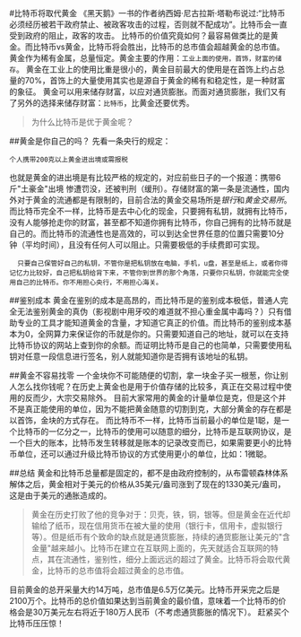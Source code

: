#比特币将取代黄金
《黑天鹅》一书的作者纳西姆·尼古拉斯·塔勒布说过:“比特币必须经历被若干政府禁止、被政客攻击的过程，否则就不配成功”。比特币会一直受到政府的阻止，政客的攻击。
比特币的价值究竟如何？最容易做类比的是黄金。而比特币vs黄金，比特币将会胜出，比特币的总市值会超越黄金的总市值。
黄金作为稀有金属，总量恒定。黄金主要的作用：`工业上面的使用，首饰，财富的储存`。
黄金在工业上的使用比重是很小的，黄金目前最大的使用是在首饰上约占总量的70%，首饰上的大量使用其实也是源自于黄金的稀有和稳定性，是一种财富的象征。 
黄金可以用来储存财富，以应对通货膨胀。而面对通货膨胀，我们又有了另外的选择来储存财富：`比特币`，比黄金还要优秀。
>为什么比特币是优于黄金呢？

##黄金是你自己的吗？
先看一条央行的规定：
	
	个人携带200克以上黄金进出境或需报税
也就是黄金的进出境是有比较严格的规定的，对应前些日子的一个报道：携带6斤"土豪金"出境 惨遭罚没，还被判刑（缓刑）。存储财富的第一条是流通性，国内外对于黄金的流通都是有限制的，目前合法的黄金交易场所是*银行*和*黄金交易所*。
而比特币完全不一样，比特币是去中心化的现金，只要拥有私钥，就拥有比特币，没有人能够抢走你的财富，甚至都不知道你拥有比特币，你自己拥有的比特币就是自己的。而比特币的流通性也是高效的，可以到达全世界任意的位置只需要10分钟（平均时间），且没有任何人可以阻止。只需要极低的手续费即可实现。

```
  只要自己保管好自己的私钥，不管你是把私钥放在电脑，手机，u盘，甚至是纸上，或者你得记忆力比较好，自己把私钥给背下来，不管你到世界的那个角落，只要你只私钥，你就能完全使用自己的比特币。你不用担心央行，不用担心海关。
```
##鉴别成本
黄金在鉴别的成本是高昂的，而比特币是的鉴别成本极低，普通人完全无法鉴别黄金的真伪（影视剧中用牙咬的难道就不担心重金属中毒吗？）只有借助专业的工具才能知道黄金的含量，才知道它真正的价值。而比特币的鉴别成本基本为0，全网算力来保证你的币就是你的。只需要知道自己的地址，就可以在支持比特币协议的网站上查到你的余额。而证明比特币是自己的也简单，只需要使用私钥对任意一段信息进行签名，别人就能知道你是否拥有该地址的私钥。

##黄金不容易找零
一个金块你不可能随便的切割，拿一块金子买一根葱，你让别人怎么找你钱呢？在历史上黄金也是用于价值存储的比较多，真正在交易过程中使用的反而少，大宗交易除外。
目前大家常用的黄金的计量单位是克，但是这个并不是真正能使用的单位，因为不能把黄金随意的切割到克，大部分黄金的存在都是以首饰，金块的方式存在。
而比特币不一样，比特币当前最小的单位是1聪，是一个比特币的一亿分之一，比特币的使用可以随意的细分，比特币是互联网协议，是一个巨大的账本，比特币发生转移就是账本的记录改变而已，如果需要更小的比特币单位，还可以通过升级比特币协议的方式使用更小的单位，比如：1微聪。

##总结
黄金和比特币总量都是固定的，都不是由政府控制的，从布雷顿森林体系解体之后，黄金相对于美元的价格从35美元/盎司涨到了现在的1330美元/盎司，这是由于美元的通胀造成的。


  >黄金在历史打败了他的竞争对于：贝壳，铁，铜，银等。但是黄金在近代却输给了纸币，现在信用货币在被大量的使用（银行卡，信用卡，虚拟银行等）。但是纸币有个致命的缺点就是通货膨胀，持续的通货膨胀让美元的"含金量"越来越小。比特币在建立在互联网上面的，先天就适合互联网的特点，其在流通性，鉴别性，细分上面远远的超过了黄金。比特币将会取代黄金，比特币的总市值将会超过黄金的总市值。


目前黄金的总开采量大约14万吨，总市值是6.5万亿美元。比特币开采完之后是2100万个。比特币的总价值如果达到当前黄金的最价值，意味着一个比特币的价格会是30万美元左右将近于180万人民币（不考虑通货膨胀的情况下）。
赶紧买个比特币压压惊！

